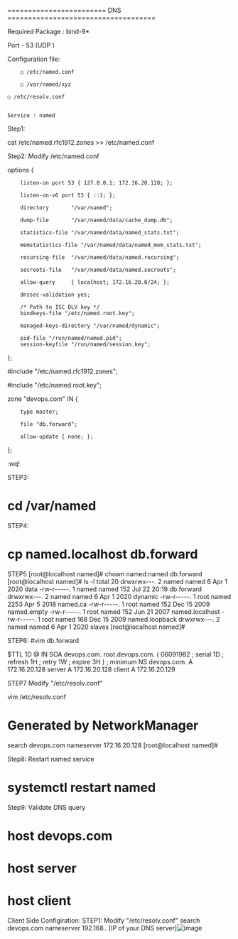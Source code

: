 ======================== DNS ====================================

 Required Package : bind-9*
	
 Port - 53 (UDP )
	
	
Configuration file:
	
        
        ○ /etc/named.conf
	
        ○ /var/named/xyz
        
	○ /etc/resolv.conf
		
		
	Service : named


Step1:


cat /etc/named.rfc1912.zones >> /etc/named.conf



Step2: Modify /etc/named.conf


options {

        listen-on port 53 { 127.0.0.1; 172.16.20.128; };
	
        listen-on-v6 port 53 { ::1; };
	
        directory       "/var/named";
	
        dump-file       "/var/named/data/cache_dump.db";
	
        statistics-file "/var/named/data/named_stats.txt";
	
        memstatistics-file "/var/named/data/named_mem_stats.txt";
	
        recursing-file  "/var/named/data/named.recursing";
	
        secroots-file   "/var/named/data/named.secroots";
	
        allow-query     { localhost; 172.16.20.0/24; };

        dnssec-validation yes;

        /* Path to ISC DLV key */
        bindkeys-file "/etc/named.root.key";

        managed-keys-directory "/var/named/dynamic";

        pid-file "/run/named/named.pid";
        session-keyfile "/run/named/session.key";
};


#include "/etc/named.rfc1912.zones";

#include "/etc/named.root.key";



zone "devops.com" IN {

        type master;
	
        file "db.forward";
	
        allow-update { none; };
	
};


:wq!


STEP3:
# cd /var/named
STEP4:
# cp named.localhost db.forward

STEP5
[root@localhost named]# chown named:named db.forward 
[root@localhost named]# ls -l
total 20
drwxrwx---. 2 named named    6 Apr  1  2020 data
-rw-r-----. 1 named named  152 Jul 22 20:19 db.forward
drwxrwx---. 2 named named    6 Apr  1  2020 dynamic
-rw-r-----. 1 root  named 2253 Apr  5  2018 named.ca
-rw-r-----. 1 root  named  152 Dec 15  2009 named.empty
-rw-r-----. 1 root  named  152 Jun 21  2007 named.localhost
-rw-r-----. 1 root  named  168 Dec 15  2009 named.loopback
drwxrwx---. 2 named named    6 Apr  1  2020 slaves
[root@localhost named]# 



STEP6:
#vim db.forward



$TTL 1D
@	IN SOA	devops.com. root.devops.com. (
					06091982 ; serial
					1D	; refresh
					1H	; retry
					1W	; expire
					3H )	; minimum
	NS	devops.com.
	A	172.16.20.128
server	A	172.16.20.128
client  A	172.16.20.129


STEP7
Modify "/etc/resolv.conf"

vim /etc/resolv.conf
# Generated by NetworkManager
search devops.com
nameserver 172.16.20.128
[root@localhost named]#


Step8: Restart named service
# systemctl restart named

Step9: Validate DNS query
# host devops.com
# host server
# host client

Client Side Configiration:
STEP1:
Modify "/etc/resolv.conf"
search devops.com 
nameserver 192.168.*.* [IP of your DNS server]![image](https://user-images.githubusercontent.com/87597729/210302443-3285e1c6-b470-4cf7-8d8c-cdd7be424d07.png)

